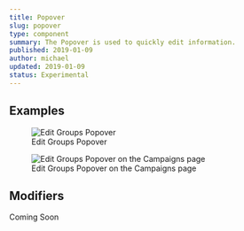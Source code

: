```yaml
---
title: Popover
slug: popover
type: component
summary: The Popover is used to quickly edit information.
published: 2019-01-09
author: michael
updated: 2019-01-09
status: Experimental
---
```


##  Examples

<figure>
    <img src="/static/images/popover.png" alt="Edit Groups Popover">
    <figcaption>Edit Groups Popover</figcaption>
</figure>

<figure>
    <img src="/static/images/popover-in-action.png" alt="Edit Groups Popover on the Campaigns page">
    <figcaption>Edit Groups Popover on the Campaigns page</figcaption>
</figure>

## Modifiers
Coming Soon